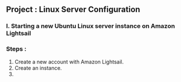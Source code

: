 ## Project : Linux Server Configuration 
### I. Starting a new Ubuntu Linux server instance on Amazon Lightsail
### Steps :
1. Create a new account with Amazon Lightsail.
2. Create an instance.
3. 
